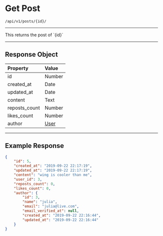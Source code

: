 # Get Post

`/api/v1/posts/{id}/`

<hr>
This returns the post of `{id}`
<hr>

## Response Object

| Property      | Value                               |
| :------------ | :---------------------------------- |
| id            | Number                              |
| created_at    | Date                                |
| updated_at    | Date                                |
| content       | Text                                |
| reposts_count | Number                              |
| likes_count   | Number                              |
| author        | [User](/{{route}}/{{version}}/user) |

<hr>

## Example Response

```json
{
    "id": 5,
    "created_at": "2019-09-22 22:17:19",
    "updated_at": "2019-09-22 22:17:19",
    "content": "wing is cooler than me",
    "user_id": 3,
    "reposts_count": 0,
    "likes_count": 0,
    "author": {
        "id": 3,
        "name": "julia",
        "email": "julia@live.com",
        "email_verified_at": null,
        "created_at": "2019-09-22 22:16:44",
        "updated_at": "2019-09-22 22:16:44"
    }
}
```

